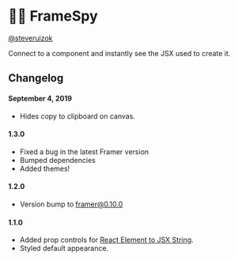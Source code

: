 # 🕵️‍♀️ FrameSpy

[@steveruizok](http://twitter.com/steveruizok)

Connect to a component and instantly see the JSX used to create it.

## Changelog

#### September 4, 2019

 - Hides copy to clipboard on canvas.

#### 1.3.0

- Fixed a bug in the latest Framer version
- Bumped dependencies
- Added themes!

#### 1.2.0

- Version bump to framer@0.10.0

#### 1.1.0

- Added prop controls for [React Element to JSX String](https://github.com/algolia/react-element-to-jsx-string).
- Styled default appearance.
